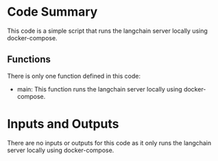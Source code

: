 # Code Summary
This code is a simple script that runs the langchain server locally using docker-compose. 

## Functions
There is only one function defined in this code:
- main: This function runs the langchain server locally using docker-compose.

# Inputs and Outputs
There are no inputs or outputs for this code as it only runs the langchain server locally using docker-compose.

